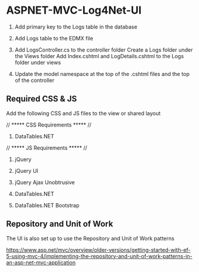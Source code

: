 # ASPNET-MVC-Log4Net-UI
1. Add primary key to the Logs table in the database

2. Add Logs table to the EDMX file

3. Add LogsController.cs to the controller folder
Create a Logs folder under the Views folder
Add Index.cshtml and LogDetails.cshtml to the Logs folder under views

4. Update the model namespace at the top of the .cshtml files and the top of the controller

## Required CSS & JS
Add the following CSS and JS files to the view or shared layout

// ***** CSS Requirements ***** //

1. DataTables.NET

    <link href="//cdn.datatables.net/1.10.13/css/jquery.dataTables.min.css" rel="stylesheet" />

// ***** JS Requirements ***** //

1. jQuery

    <script src="https://code.jquery.com/jquery-1.12.4.min.js"></script>

2. jQuery UI

    <script src="http://code.jquery.com/ui/1.12.0/jquery-ui.min.js"></script>

3. jQuery Ajax Unobtrusive

	<script src="https://cdn.jsdelivr.net/jquery.ajax.unobtrusive/3.2.4/jquery.unobtrusive-ajax.min.js"></script>
	
4. DataTables.NET

	<script src="http://cdn.datatables.net/1.10.13/js/jquery.dataTables.min.js"></script>
	
5. DataTables.NET Bootstrap

	<script src="https://cdn.datatables.net/1.10.13/js/dataTables.bootstrap.min.js"></script>
	
## Repository and Unit of Work
The UI is also set up to use the Repository and Unit of Work patterns

https://www.asp.net/mvc/overview/older-versions/getting-started-with-ef-5-using-mvc-4/implementing-the-repository-and-unit-of-work-patterns-in-an-asp-net-mvc-application
